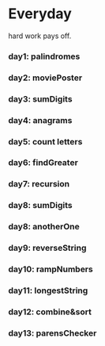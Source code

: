 # Everyday

hard work pays off.

### day1: palindromes
### day2: moviePoster
### day3: sumDigits
### day4: anagrams
### day5: count letters
### day6: findGreater
### day7: recursion
### day8: sumDigits
### day8: anotherOne
### day9: reverseString
### day10: rampNumbers
### day11: longestString
### day12: combine&sort
### day13: parensChecker
